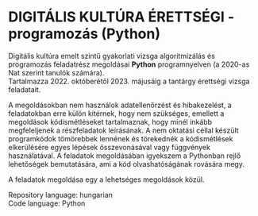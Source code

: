 # DIGITÁLIS KULTÚRA ÉRETTSÉGI - programozás (Python)

Digitális kultúra emelt szintű gyakorlati vizsga algoritmizálás és programozás feladatrész megoldásai __Python__ programnyelven (a 2020-as Nat szerint tanulók számára).  
Tartalmazza 2022. októberétől 2023. májusáig a tantárgy érettségi vizsga feladatait.

A megoldásokban nem használok adatellenőrzést és hibakezelést, a feladatokban erre külön kitérnek, hogy nem szükséges, emellett a megoldások kódismétléseket tartalmaznak, hogy minél inkább megfeleljenek a részfeladatok leírásának. A nem oktatási céllal készült programkódok tömörebbek lennének és törekednék a kódismétlések elkerülésére egyes lépések összevonásával vagy függvények használatával. A feladatok megoldásában igyekszem a Pythonban rejlő lehetőségek bemutatására, ami a kód olvashatóságának rovására megy.

A feladatok megoldása egy a lehetséges megoldások közül.

Repository language: hungarian  
Code language: Python
